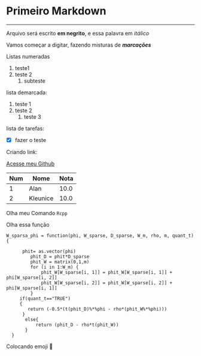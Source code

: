 # Primeiro Markdown
***
Arquivo será escrito **em negrito**, e essa palavra em *itálico*

Vamos começar a digitar, fazendo misturas de __*marcações*__

Listas numeradas

1. teste1
1. teste 2
   1. subteste

lista demarcada:

1. teste 1
2. teste 2
   1. teste 3

lista de tarefas:


- [x] fazer o teste

Criando link:

[Acesse meu Github](https://github.com/alan-assuncao)

Num | Nome | Nota
--- | --- | ---
1| Alan | 10.0
2| Kleunice | 10.0

Olha meu Comando `Rcpp`

Olha essa função

```
W_sparsa_phi = function(phi, W_sparse, D_sparse, W_m, rho, m, quant_t){
  	   
	  phit= as.vector(phi)
         phit_D = phit*D_sparse
         phit_W = matrix(0,1,m)
         for (i in 1:W_m) {
             phit_W[W_sparse[i, 1]] = phit_W[W_sparse[i, 1]] + phi[W_sparse[i, 2]]
             phit_W[W_sparse[i, 2]] = phit_W[W_sparse[i, 2]] + phi[W_sparse[i, 1]]
         }
     if(quant_t=="TRUE")
     {
        return (-0.5*(t(phit_D)%*%phi - rho*(phit_W%*%phi)))
      }    
       else{
           return (phit_D - rho*t(phit_W)) 
       }
  }
```

Colocando emoji 🐒 
